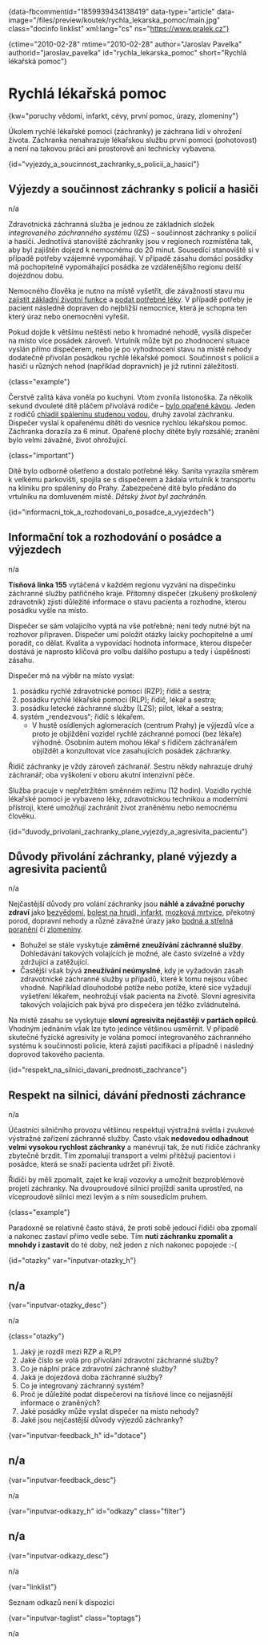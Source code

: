 
{data-fbcommentid="1859939434138419" data-type="article" data-image="/files/preview/koutek/rychla\_lekarska\_pomoc/main.jpg" class="docinfo linklist" xml:lang="cs" ns="https://www.pralek.cz"}

{ctime="2010-02-28" mtime="2010-02-28" author="Jaroslav Pavelka" authorid="jaroslav\_pavelka" id="rychla\_lekarska_pomoc" short="Rychlá lékařská pomoc"}

# Rychlá lékařská pomoc

<!-- generated attribute kw by user_udpatekw.sh on 2019-01-10, do not edit -->

<!-- generated attribute kw by user_udpatekw.sh on 2019-09-22, do not edit -->

<!-- generated attribute kw by user_udpatekw.sh on 2019-10-13, do not edit -->

{kw="poruchy vědomí, infarkt, cévy, první pomoc, úrazy, zlomeniny"}

Úkolem rychlé lékařské pomoci (záchranky) je záchrana lidí v ohrožení života. Záchranka nenahrazuje lékařskou službu první pomoci (pohotovost) a není na takovou práci ani prostorově ani technicky vybavena.

{id="vyjezdy\_a\_soucinnost\_zachranky\_s\_policii\_a_hasici"}

## Výjezdy a součinnost záchranky s policií a hasiči

n/a

Zdravotnická záchranná služba je jednou ze základních složek _integrovaného záchranného systému_ (IZS) – součinnost záchranky s policií a hasiči. Jednotlivá stanoviště záchranky jsou v regionech rozmístěna tak, aby byl zajištěn dojezd k nemocnému do 20 minut. Sousedící stanoviště si v případě potřeby vzájemně vypomáhají. V případě zásahu domácí posádky má pochopitelně vypomáhající posádka ze vzdálenějšího regionu delší dojezdnou dobu.

Nemocného člověka je nutno na místě vyšetřit, dle závažnosti stavu mu [zajistit základní životní funkce][1] a [podat potřebné léky][2]. V případě potřeby je pacient následně dopraven do nejbližší nemocnice, která je schopna ten který úraz nebo onemocnění vyřešit.

Pokud dojde k většímu neštěstí nebo k hromadné nehodě, vysílá dispečer na místo více posádek zároveň. Vrtulník může být po zhodnocení situace vyslán přímo dispečerem, nebo je po vyhodnocení stavu na místě nehody dodatečně přivolán posádkou rychlé lékařské pomoci. Součinnost s policií a hasiči u různých nehod (například dopravních) je již rutinní záležitostí.

{class="example"}

Čerstvě zalitá káva voněla po kuchyni. Vtom zvonila listonoška. Za několik sekund dvouleté dítě pláčem přivolává rodiče – [bylo opařené kávou][3]. Jeden z rodičů [chladil spáleninu studenou vodou][4], druhý zavolal záchranku. Dispečer vyslal k opařenému dítěti do vesnice rychlou lékařskou pomoc. Záchranka dorazila za 6 minut. Opařené plochy dítěte byly rozsáhlé; zranění bylo velmi závažné, život ohrožující.

{class="important"}

Dítě bylo odborně ošetřeno a dostalo potřebné léky. Sanita vyrazila směrem k velkému parkovišti, spojila se s dispečerem a žádala vrtulník k transportu na kliniku pro spáleniny do Prahy. Zabezpečené dítě bylo předáno do vrtulníku na domluveném místě. _Dětský život byl zachráněn._

{id="informacni\_tok\_a\_rozhodovani\_o\_posadce\_a_vyjezdech"}

## Informační tok a rozhodování o posádce a výjezdech

n/a

**Tísňová linka 155** vytáčená v každém regionu vyzvání na dispečinku záchranné služby patřičného kraje. Přítomný dispečer (zkušený proškolený zdravotník) zjistí důležité informace o stavu pacienta a rozhodne, kterou posádku vyšle na místo.

Dispečer se sám volajícího vyptá na vše potřebné; není tedy nutné být na rozhovor připraven. Dispečer umí položit otázky laicky pochopitelné a umí poradit, co dělat. Kvalita a vypovídací hodnota informace, kterou dispečer dostává je naprosto klíčová pro volbu dalšího postupu a tedy i úspěšnosti zásahu.

Dispečer má na výběr na místo vyslat:

  1. posádku rychlé zdravotnické pomoci (RZP); řidič a sestra;
  2. posádku rychlé lékařské pomoci (RLP); řidič, lékař a sestra;
  3. posádku letecké záchranné služby (LZS); pilot, lékař a sestra;
  4. systém „rendezvous“; řidič s lékařem.
      * V hustě osídlených aglomeracích (centrum Prahy) je výjezdů více a proto je objíždění vozidel rychlé záchranné pomoci (bez lékaře) výhodné. Osobním autem mohou lékař s řidičem záchranářem objíždět a konzultovat více zasahujících posádek záchranky.

Řidič záchranky je vždy zároveň záchranář. Sestru někdy nahrazuje druhý záchranář; oba vyškoleni v oboru akutní intenzivní péče.

Služba pracuje v nepřetržitém směnném režimu (12 hodin). Vozidlo rychlé lékařské pomoci je vybaveno léky, zdravotnickou technikou a moderními přístroji, které umožňují zachránit život zraněnému nebo nemocnému člověku.

{id="duvody\_privolani\_zachranky\_plane\_vyjezdy\_a\_agresivita_pacientu"}

## Důvody přivolání záchranky, plané výjezdy a agresivita pacientů

n/a

Nejčastější důvody pro volání záchranky jsou **náhlé a závažné poruchy zdraví** jako [bezvědomí][5], [bolest na hrudi, infarkt][6], [mozková mrtvice][7], překotný porod, dopravní nehody a různé závažné úrazy jako [bodná a střelná poranění][8] či [zlomeniny][9].

  * Bohužel se stále vyskytuje **záměrné zneužívání záchranné služby**. Dohledávání takových volajících je možné, ale často svízelné a vždy zdržující a zatěžující.
  * Častější však bývá **zneužívání neúmyslné**, kdy je vyžadován zásah zdravotnické záchranné služby u případů, které k tomu nejsou vůbec vhodné. Například dlouhodobé potíže nebo potíže, které sice vyžadují vyšetření lékařem, neohrožují však pacienta na životě. Slovní agresivita takových volajících pak bývá pro dispečera jen těžko zvládnutelná.

Na místě zásahu se vyskytuje **slovní agresivita nejčastěji v partách opilců**. Vhodným jednáním však lze tyto jedince většinou usměrnit. V případě skutečné fyzické agresivity je volána pomocí integrovaného záchranného systému k součinnosti policie, která zajistí pacifikaci a případně i následný doprovod takového pacienta.

{id="respekt\_na\_silnici\_davani\_prednosti_zachrance"}

## Respekt na silnici, dávání přednosti záchrance

n/a

Účastníci silničního provozu většinou respektují výstražná světla i zvukové výstražné zařízení záchranné služby. Často však **nedovedou odhadnout velmi vysokou rychlost záchranky** a manévrují tak, že nutí řidiče záchranky zbytečně brzdit. Tím zpomalují transport a velmi přitěžují pacientovi i posádce, která se snaží pacienta udržet při životě.

Řidiči by měli zpomalit, zajet ke kraji vozovky a umožnit bezproblémové projetí záchranky. Na dvouproudové silnici projíždí sanita uprostřed, na víceproudové silnici mezi levým a s ním sousedícím pruhem.

{class="example"}

Paradoxně se relativně často stává, že proti sobě jedoucí řidiči oba zpomalí a nakonec zastaví přímo vedle sebe. Tím **nutí záchranku zpomalit a mnohdy i zastavit** do té doby, než jeden z nich nakonec popojede :-(

{id="otazky" var="inputvar-otazky_h"}

## n/a

{var="inputvar-otazky_desc"}

n/a

{class="otazky"}

  1. Jaký je rozdíl mezi RZP a RLP?
  2. Jaké číslo se volá pro přivolání zdravotní záchranné služby?
  3. Co je náplní práce zdravotní záchranné služby?
  4. Jaká je dojezdová doba záchranné služby?
  5. Co je integrovaný záchranný systém?
  6. Proč je důležité podat dispečerovi na tísňové lince co nejjasnější informace o zraněných?
  7. Jaké posádky může vyslat dispečer na místo nehody?
  8. Jaké jsou nejčastější důvody výjezdů záchranky?

{var="inputvar-feedback_h" id="dotace"}

## n/a

{var="inputvar-feedback_desc"}

n/a

{var="inputvar-odkazy_h" id="odkazy" class="filter"}

## n/a

{var="inputvar-odkazy_desc"}

n/a

{var="linklist"}

Seznam odkazů není k dispozici

{var="inputvar-taglist" class="toptags"}

n/a

 [1]: resuscitace-ozivovani
 [2]: lekove_formy
 [3]: urazy_deti
 [4]: ochlazeni_spaleniny
 [5]: mdloba_neboli_kolaps
 [6]: srdecni_infarkt
 [7]: iktus
 [8]: bodne_a_strelne_poraneni
 [9]: zlomeniny_kosti

